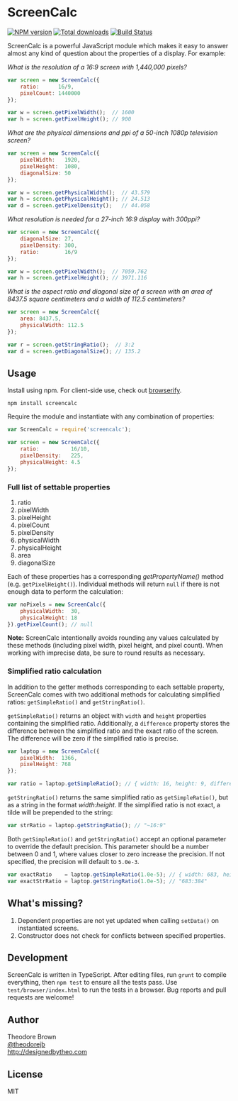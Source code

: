 # ScreenCalc

[![NPM version](https://img.shields.io/npm/v/screencalc.svg)](https://www.npmjs.org/package/screencalc) [![Total downloads](https://img.shields.io/npm/dm/screencalc.svg)](https://www.npmjs.org/package/screencalc) [![Build Status](https://travis-ci.org/theodorejb/ScreenCalc.svg?branch=master)](https://travis-ci.org/theodorejb/ScreenCalc)

ScreenCalc is a powerful JavaScript module which makes it easy to answer almost any kind of question about the properties of a display. For example:

*What is the resolution of a 16:9 screen with 1,440,000 pixels?*

```javascript
var screen = new ScreenCalc({
    ratio:      16/9,
    pixelCount: 1440000
});

var w = screen.getPixelWidth();  // 1600
var h = screen.getPixelHeight(); // 900
```

*What are the physical dimensions and ppi of a 50-inch 1080p television screen?*

```javascript
var screen = new ScreenCalc({
    pixelWidth:   1920,
    pixelHeight:  1080,
    diagonalSize: 50
});

var w = screen.getPhysicalWidth();  // 43.579
var h = screen.getPhysicalHeight(); // 24.513
var d = screen.getPixelDensity();   // 44.058
```

*What resolution is needed for a 27-inch 16:9 display with 300ppi?*

```javascript
var screen = new ScreenCalc({
    diagonalSize: 27,
    pixelDensity: 300,
    ratio:        16/9
});

var w = screen.getPixelWidth();  // 7059.762
var h = screen.getPixelHeight(); // 3971.116
```

*What is the aspect ratio and diagonal size of a screen with an area of 8437.5 square centimeters and a width of 112.5 centimeters?*

```javascript
var screen = new ScreenCalc({
    area: 8437.5,
    physicalWidth: 112.5
});

var r = screen.getStringRatio();  // 3:2
var d = screen.getDiagonalSize(); // 135.2
```

## Usage

Install using npm. For client-side use, check out [browserify](http://browserify.org/).

`npm install screencalc`

Require the module and instantiate with any combination of properties:

```javascript
var ScreenCalc = require('screencalc');

var screen = new ScreenCalc({
    ratio:          16/10,
    pixelDensity:   225,
    physicalHeight: 4.5
});
```

### Full list of settable properties

1. ratio
2. pixelWidth
3. pixelHeight
4. pixelCount
5. pixelDensity
6. physicalWidth
7. physicalHeight
8. area
9. diagonalSize

Each of these properties has a corresponding *getPropertyName()* method (e.g. `getPixelHeight()`). Individual methods will return `null` if there is not enough data to perform the calculation:

```javascript
var noPixels = new ScreenCalc({
	physicalWidth:  30,
    physicalHeight: 18
}).getPixelCount(); // null
```

**Note:** ScreenCalc intentionally avoids rounding any values calculated by these methods (including pixel width, pixel height, and pixel count). When working with imprecise data, be sure to round results as necessary.

### Simplified ratio calculation 

In addition to the getter methods corresponding to each settable property, ScreenCalc comes with two additional methods for calculating simplified ratios: `getSimpleRatio()` and `getStringRatio()`.

`getSimpleRatio()` returns an object with `width` and `height` properties containing the simplified ratio. Additionally, a `difference` property stores the difference between the simplified ratio and the exact ratio of the screen. The difference will be zero if the simplified ratio is precise.

```javascript
var laptop = new ScreenCalc({
	pixelWidth:  1366,
    pixelHeight: 768
});

var ratio = laptop.getSimpleRatio(); // { width: 16, height: 9, difference: -0.0008680555555555802 }
```

`getStringRatio()` returns the same simplified ratio as `getSimpleRatio()`, but as a string in the format *width:height*. If the simplified ratio is not exact, a tilde will be prepended to the string:

```javascript
var strRatio = laptop.getStringRatio(); // "~16:9"
```

Both `getSimpleRatio()` and `getStringRatio()` accept an optional parameter to override the default precision. This parameter should be a number between 0 and 1, where values closer to zero increase the precision. If not specified, the precision will default to `5.0e-3`.

```javascript
var exactRatio    = laptop.getSimpleRatio(1.0e-5); // { width: 683, height: 384, difference: 0 }
var exactStrRatio = laptop.getStringRatio(1.0e-5); // "683:384"
```

## What's missing?

1. Dependent properties are not yet updated when calling `setData()` on instantiated screens.
2. Constructor does not check for conflicts between specified properties.

## Development

ScreenCalc is written in TypeScript. After editing files, run `grunt` to compile everything, then `npm test` to ensure all the tests pass. Use `test/browser/index.html` to run the tests in a browser. Bug reports and pull requests are welcome!

## Author

Theodore Brown  
[@theodorejb](https://twitter.com/theodorejb)  
<http://designedbytheo.com>

## License

MIT
